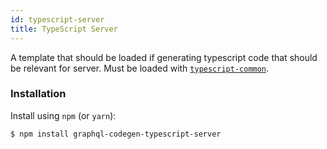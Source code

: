 ```yaml
---
id: typescript-server
title: TypeScript Server
---
```


A template that should be loaded if generating typescript code that should be relevant for server. Must be loaded with [`typescript-common`](./typescript-common).

### Installation

Install using `npm` (or `yarn`):

    $ npm install graphql-codegen-typescript-server

